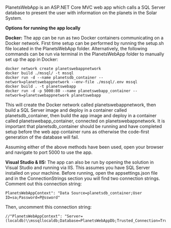 PlanetsWebApp is an ASP.NET Core MVC web app which calls a SQL Server database to present the user with information on the planets in the Solar System.

**Options for running the app locally**

**Docker:**
The app can be run as two Docker containers communicating on a Docker network. First time setup can be performed by running the setup.sh file located in the PlanetsWebApp folder.
Alternatively, the following commands can be run via terminal in the PlanetsWebApp folder to manually set up the app in Docker:
```
docker network create planetswebappnetwork
docker build ./mssql/ -t mssql
docker run -d --name planetsdb_container --network=planetswebappnetwork --env-file ./mssql/.env mssql
docker build . -t planetswebapp
docker run -d -p 5000:80 --name planetswebapp_container --network=planetswebappnetwork planetswebapp
```

This will create the Docker network called planetswebappnetwork, then build a SQL Server image and deploy in a container called planetsdb_container, then build the app image and deploy in a
container called planetswebapp_container, connected on planetswebappnetwork. It is important that planetsdb_container should be running and have completed setup before the web app container
runs as otherwise the code-first generation of the database will fail.

Assuming either of the above methods have been used, open your browser and navigate to port 5000 to use the app.

**Visual Studio & IIS:**
The app can also be run by opening the solution in Visual Studio and running via IIS.
This assumes you have SQL Server installed on your machine.
Before running, open the appsettings.json file and in the ConnectionStrings section you will find two connection strings. Comment out this connection string:
```
PlanetsWebAppContext": "Data Source=planetsdb_container;User ID=sa;Password=P@ssword"
```
Then, uncomment this connection string:
```
//"PlanetsWebAppContext": "Server=(localdb)\\mssqllocaldb;Database=PlanetsWebAppDb;Trusted_Connection=True;MultipleActiveResultSets=true"
```
